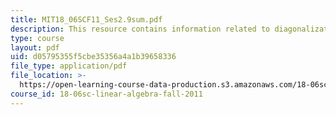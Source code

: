```yaml
---
title: MIT18_06SCF11_Ses2.9sum.pdf
description: This resource contains information related to diagonalization and powers of A.
type: course
layout: pdf
uid: d05795355f5cbe35356a4a1b39658336
file_type: application/pdf
file_location: >-
  https://open-learning-course-data-production.s3.amazonaws.com/18-06sc-linear-algebra-fall-2011/d05795355f5cbe35356a4a1b39658336_MIT18_06SCF11_Ses2.9sum.pdf
course_id: 18-06sc-linear-algebra-fall-2011
---
```

